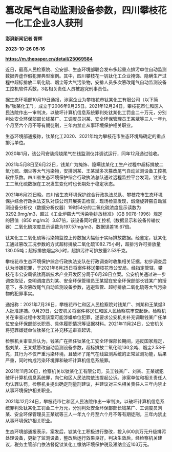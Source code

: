 # 篡改尾气自动监测设备参数，四川攀枝花一化工企业3人获刑
**澎湃新闻记者 胥辉**

**2023-10-26 05:16**

**https://m.thepaper.cn/detail/25069584**

近日，最高人民检察院、公安部、生态环境部联合发布多起重点排污单位自动监测数据弄虚作假犯罪典型案例。其中，四川攀枝花一钒钛化工企业掩饰、隐瞒生产过程中超标排放二氧化硫、烟尘等大气污染物，安排人员多次篡改尾气自动监测设备工控机软件系数，3名相关责任人员被追究刑事责任。

据生态环境部10月19日通报，涉案企业为攀枝花市钛某化工有限公司（以下简称“钛某化工”），成立于2006年9月25日。2021年12月24日，攀枝花市仁和区人民法院作出一审判决，以破坏计算机信息系统罪判处钛某化工罚金二十万元，分别判处安全环保部部长钱某广、工调度员刘某、安全环保管理员王某斌等三人一年九个月至六个月不等有期徒刑，三年内禁止从事环境保护相关职业。

生态环境部通报称，钛某化工2020、2021年均为攀枝花市生态环境局确定的重点排污单位。

2020年1月，该公司安装煅烧尾气在线监测仪并调试运行，同年12月通过验收。　

2021年5月8日至6月22日，钱某广为掩饰、隐瞒钛某化工生产过程中超标排放二氧化硫、烟尘等大气污染物，安排刘某、王某斌多次篡改尾气自动监测设备工控机软件系数。四川省生态环境保护综合行政执法总队通过远程监控平台发现，钛某化工二氧化硫数据在工况发生变化时也长期处于稳定状态。

2021年6月22日晚，四川省生态环境保护综合行政执法总队、攀枝花市生态环境保护综合行政执法支队对该公司开展突击检查，现场检查发现，煅烧旋转窑自动监测设备分析仪（数据分析仪器）19时54分的二氧化硫浓度显示读数为3292.9mg/m3，超过《工业炉窑大气污染物排放标准》（GB 9078-1996）规定的限值（850 mg/m3）3.87倍，该设备同时段工控机（数据显示和设备传输仪器）二氧化硫浓度显示读数为197.57mg/m3，数据误差16.67倍。

钛某化工二氧化硫等污染物监控上传数据大幅低于实际排放数据。经鉴定，钛某化工通过篡改工况参数的方式超标排放二氧化硫1082.75小时，超排污许可排放量130.05吨；超标排放烟尘8小时，超排污许可排放量2.53千克。　

攀枝花市生态环境保护综合行政执法支队在行政调查时收集相关证据，初步调查后认为涉嫌犯罪，于2021年6月25日将案件移送攀枝花市公安局。经指定管辖，攀枝花市公安局钒钛高新技术产业开发区分局于6月28日立案。公安机关通过进一步调查取证，查明调度员刘某、安全环保管理员王某斌在安全环保部部长钱某广的授意下，多次篡改尾气自动监测设备参数，逃避监管、超标排放二氧化硫等大气污染物的犯罪事实。

通报称：2021年7月26日，攀枝花市仁和区人民检察院对钱某广、刘某和王某斌3人批准逮捕。9月29日，公安机关将案件移送仁和区人民检察院审查起诉。检察机关在审查过程中发现该案可能涉嫌单位犯罪，遂要求公安机关补充调取钱某广任单位安全环保部部长职责、具体履职情况等证据材料。2021年11月24日，公安机关将犯罪嫌疑单位钛某化工补充移送审查起诉。　

检察机关审查后认为，钱某广在担任钛某化工安全环保部长期间，违反国家规定，指刘某、王某斌篡改自动监测设备参数，超标排放二氧化硫130余吨、烟尘2.53千克，其行为不仅严重污染环境，且破坏了尾气在线监测系统的正常监测功能，后果严重，同时构成污染环境罪和破坏计算机信息系统罪。

2021年11月30日，检察机关以钛某化工有限公司，员工钱某广、刘某、王某斌犯破坏计算机信息系统罪，向仁和区人民法院依法提起公诉。涉案单位和相关责任人均认罪认罚，检察机关提出确定刑量刑建议，并建议对三名相关责任人三年内禁止从事环境保护相关职业。

2021年12月24日，攀枝花市仁和区人民法院作出一审判决，以破坏计算机信息系统罪判处钛某化工罚金二十万元，分别判处安全环保部部长钱某广、工调度员刘某、安全环保管理员王某斌等三人一年九个月至六个月不等有期徒刑，三年内禁止从事环境保护相关职业。

生态环境部通报表示，案发后，钛某化工积极进行整改，投入600余万元升级排污处理设备，更新了监测设备，整改后运行效果良好。判决生效后，经检察机关建议，税务主管部门依法督促钛某化工缴纳环境保护税及滞纳金近103万元。